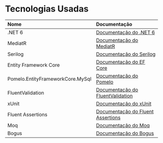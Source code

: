 ﻿# Tecnologias Usadas

| Nome                             | Documentação                                                                |
| :------------------------------- | :--------------------------------------------------------------------------- |
| .NET 6                           | [Documentação do .NET 6](https://docs.microsoft.com/en-us/aspnet/core/?view=aspnetcore-6.0) |
| MediatR                          | [Documentação do MediatR](https://github.com/jbogard/MediatR)                |
| Serilog                          | [Documentação do Serilog](https://serilog.net)                               |
| Entity Framework Core            | [Documentação do EF Core](https://docs.microsoft.com/pt-br/ef/core/)         |
| Pomelo.EntityFrameworkCore.MySql | [Documentação do Pomelo](https://github.com/PomeloFoundation/Pomelo.EntityFrameworkCore.MySql) |
| FluentValidation                 | [Documentação do FluentValidation](https://docs.fluentvalidation.net/en/latest/start.html) |
| xUnit                            | [Documentação do xUnit](https://xunit.net/docs/getting-started/netcore/visual-studio) |
| Fluent Assertions                | [Documentação do Fluent Assertions](https://fluentassertions.com/introduction) |
| Moq                              | [Documentação do Moq](https://github.com/Moq/moq4/wiki/Quickstart)           |
| Bogus                            | [Documentação do Bogus](https://github.com/bchavez/Bogus)                    |
